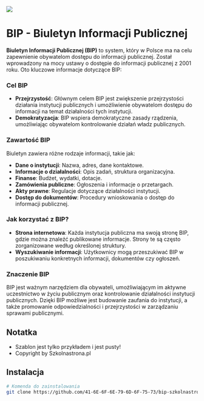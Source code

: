 ![](https://dl.imgdrop.io/file/aed8b140-8472-4813-922b-7ce35ef93c9e/2024/10/20/Zrzut-ekranu-2024-10-20-19080481843775bd4bb654.png)

# BIP - Biuletyn Informacji Publicznej
**Biuletyn Informacji Publicznej (BIP)** to system, który w Polsce ma na celu zapewnienie obywatelom dostępu do informacji publicznej. Został wprowadzony na mocy ustawy o dostępie do informacji publicznej z 2001 roku. Oto kluczowe informacje dotyczące BIP:

### Cel BIP

- **Przejrzystość**: Głównym celem BIP jest zwiększenie przejrzystości działania instytucji publicznych i umożliwienie obywatelom dostępu do informacji na temat działalności tych instytucji.
- **Demokratyzacja**: BIP wspiera demokratyczne zasady rządzenia, umożliwiając obywatelom kontrolowanie działań władz publicznych.

### Zawartość BIP

Biuletyn zawiera różne rodzaje informacji, takie jak:

- **Dane o instytucji**: Nazwa, adres, dane kontaktowe.
- **Informacje o działalności**: Opis zadań, struktura organizacyjna.
- **Finanse**: Budżet, wydatki, dotacje.
- **Zamówienia publiczne**: Ogłoszenia i informacje o przetargach.
- **Akty prawne**: Regulacje dotyczące działalności instytucji.
- **Dostęp do dokumentów**: Procedury wnioskowania o dostęp do informacji publicznej.

### Jak korzystać z BIP?

- **Strona internetowa**: Każda instytucja publiczna ma swoją stronę BIP, gdzie można znaleźć publikowane informacje. Strony te są często zorganizowane według określonej struktury.
- **Wyszukiwanie informacji**: Użytkownicy mogą przeszukiwać BIP w poszukiwaniu konkretnych informacji, dokumentów czy ogłoszeń.

### Znaczenie BIP

BIP jest ważnym narzędziem dla obywateli, umożliwiającym im aktywne uczestnictwo w życiu publicznym oraz kontrolowanie działalności instytucji publicznych. Dzięki BIP możliwe jest budowanie zaufania do instytucji, a także promowanie odpowiedzialności i przejrzystości w zarządzaniu sprawami publicznymi.
## Notatka
- Szablon jest tylko przykładem i jest pusty!
- Copyright by Szkolnastrona.pl

## Instalacja

```bash
# Komenda do zainstalowania
git clone https://github.com/41-6E-6F-6E-79-6D-6F-75-73/bip-szkolnastrona.git
